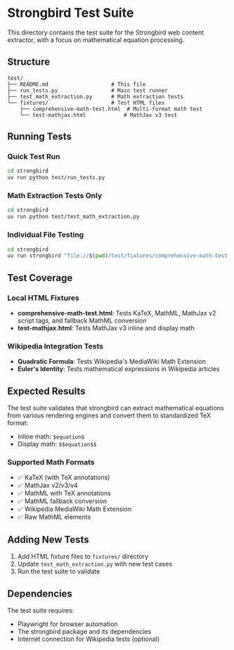 # Strongbird Test Suite

This directory contains the test suite for the Strongbird web content extractor, with a focus on mathematical equation processing.

## Structure

```
test/
├── README.md                    # This file
├── run_tests.py                 # Main test runner
├── test_math_extraction.py      # Math extraction tests
└── fixtures/                    # Test HTML files
    ├── comprehensive-math-test.html  # Multi-format math test
    └── test-mathjax.html            # MathJax v3 test
```

## Running Tests

### Quick Test Run
```bash
cd strongbird
uv run python test/run_tests.py
```

### Math Extraction Tests Only
```bash
cd strongbird
uv run python test/test_math_extraction.py
```

### Individual File Testing
```bash
cd strongbird
uv run strongbird "file://$(pwd)/test/fixtures/comprehensive-math-test.html" --process-math
```

## Test Coverage

### Local HTML Fixtures
- **comprehensive-math-test.html**: Tests KaTeX, MathML, MathJax v2 script tags, and fallback MathML conversion
- **test-mathjax.html**: Tests MathJax v3 inline and display math

### Wikipedia Integration Tests
- **Quadratic Formula**: Tests Wikipedia's MediaWiki Math Extension
- **Euler's Identity**: Tests mathematical expressions in Wikipedia articles

## Expected Results

The test suite validates that strongbird can extract mathematical equations from various rendering engines and convert them to standardized TeX format:

- Inline math: `$equation$`
- Display math: `$$equation$$`

### Supported Math Formats
- ✅ KaTeX (with TeX annotations)
- ✅ MathJax v2/v3/v4
- ✅ MathML with TeX annotations
- ✅ MathML fallback conversion
- ✅ Wikipedia MediaWiki Math Extension
- ✅ Raw MathML elements

## Adding New Tests

1. Add HTML fixture files to `fixtures/` directory
2. Update `test_math_extraction.py` with new test cases
3. Run the test suite to validate

## Dependencies

The test suite requires:
- Playwright for browser automation
- The strongbird package and its dependencies
- Internet connection for Wikipedia tests (optional)